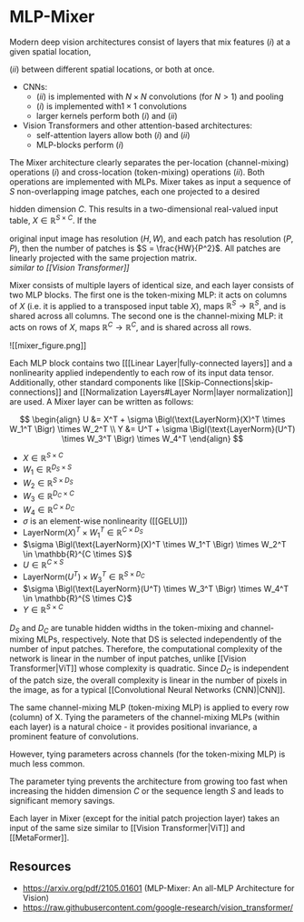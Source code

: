 # MLP-Mixer

Modern deep vision architectures consist of layers that mix features $(i)$ at a given spatial location,

$(ii)$ between different spatial locations, or both at once.

- CNNs:
	- $(ii)$ is implemented with $N \times N$ convolutions (for $N > 1$) and pooling
	- $(i)$ is implemented with$1 \times 1$ convolutions
	- larger kernels perform both $(i)$ and $(ii)$
- Vision Transformers and other attention-based architectures:
	- self-attention layers allow both $(i)$ and $(ii)$
	- MLP-blocks perform $(i)$

The Mixer architecture clearly separates the per-location (channel-mixing) operations $(i)$ and cross-location (token-mixing) operations $(ii)$. Both operations are implemented with MLPs. Mixer takes as input a sequence of $S$ non-overlapping image patches, each one projected to a desired

hidden dimension $C$. This results in a two-dimensional real-valued input table, $X \in \mathbb{R}^{S×C}$. If the

original input image has resolution $(H, W)$, and each patch has resolution $(P, P)$, then the number of patches is $S = \frac{HW}{P^2}$. All patches are linearly projected with the same projection matrix.  
	*similar to [[Vision Transformer]]*

Mixer consists of multiple layers of identical size, and each layer consists of two MLP blocks. The first one is the token-mixing MLP: it acts on columns of $X$ (i.e. it is applied to a transposed input table $X$), maps $\mathbb{R}^S  \rightarrow \mathbb{R}^S$, and is shared across all columns. The second one is the channel-mixing MLP: it acts on rows of $X$, maps $\mathbb{R}^C  \rightarrow \mathbb{R}^C$, and is shared across all rows.

![[mixer_figure.png]]

Each MLP block contains two [[[Linear Layer|fully-connected layers]] and a nonlinearity applied independently to each row of its input data tensor. Additionally, other standard components like [[Skip-Connections|skip-connections]] and [[Normalization Layers#Layer Norm|layer normalization]] are used. A Mixer layer can be written as follows:

$$
\begin{align}
U &= X^T + \sigma \Bigl(\text{LayerNorm}(X)^T \times W_1^T \Bigr) \times W_2^T
\\
Y &= U^T +  \sigma \Bigl(\text{LayerNorm}(U^T) \times W_3^T \Bigr) \times W_4^T
\end{align}
$$

 - $X \in \mathbb{R}^{S \times C}$
 - $W_1 \in \mathbb{R}^{D_S \times S}$
 - $W_2 \in \mathbb{R}^{S \times D_S}$
 - $W_3 \in \mathbb{R}^{D_C \times C}$
 - $W_4 \in \mathbb{R}^{C \times D_C}$
 - $\sigma$ is an element-wise nonlinearity ([[GELU]])
 - $\text{LayerNorm}(X)^T \times W_1^T \in \mathbb{R}^{C \times D_S}$
 - $\sigma \Bigl(\text{LayerNorm}(X)^T \times W_1^T \Bigr) \times W_2^T \in \mathbb{R}^{C \times S}$
 - $U \in \mathbb{R}^{C \times S}$
 - $\text{LayerNorm}(U^T) \times W_3^T \in \mathbb{R}^{S \times D_C}$
 - $\sigma \Bigl(\text{LayerNorm}(U^T) \times W_3^T \Bigr) \times W_4^T \in \mathbb{R}^{S \times C}$
 - $Y \in \mathbb{R}^{S \times C}$

$D_S$ and $D_C$ are tunable hidden widths in the token-mixing and channel-mixing MLPs, respectively. Note that DS is selected independently of the number of input patches. Therefore, the computational complexity of the network is linear in the number of input patches, unlike [[Vision Transformer|ViT]] whose complexity is quadratic. Since $D_C$ is independent of the patch size, the overall complexity is linear in the number of pixels in the image, as for a typical [[Convolutional Neural Networks (CNN)|CNN]].

The same channel-mixing MLP (token-mixing MLP) is applied to every row (column) of X. Tying the parameters of the channel-mixing MLPs (within each layer) is a natural choice - it provides positional invariance, a prominent feature of convolutions.

However, tying parameters across channels (for the token-mixing MLP) is much less common.

The parameter tying prevents the architecture from growing too fast when increasing the hidden dimension $C$ or the sequence length $S$ and leads to significant memory savings.

Each layer in Mixer (except for the initial patch projection layer) takes an input of the same size similar to [[Vision Transformer|ViT]] and [[MetaFormer]].

## Resources

- <https://arxiv.org/pdf/2105.01601> (MLP-Mixer: An all-MLP Architecture for Vision)
- <https://raw.githubusercontent.com/google-research/vision_transformer/>
